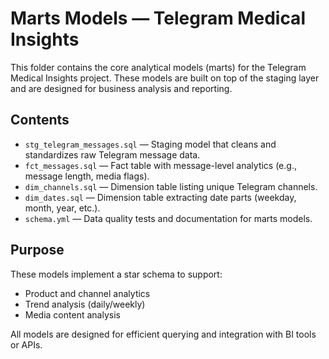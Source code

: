 # Marts Models — Telegram Medical Insights

This folder contains the core analytical models (marts) for the Telegram Medical Insights project. These models are built on top of the staging layer and are designed for business analysis and reporting.

## Contents

- `stg_telegram_messages.sql` — Staging model that cleans and standardizes raw Telegram message data.
- `fct_messages.sql` — Fact table with message-level analytics (e.g., message length, media flags).
- `dim_channels.sql` — Dimension table listing unique Telegram channels.
- `dim_dates.sql` — Dimension table extracting date parts (weekday, month, year, etc.).
- `schema.yml` — Data quality tests and documentation for marts models.

## Purpose

These models implement a star schema to support:
- Product and channel analytics
- Trend analysis (daily/weekly)
- Media content analysis

All models are designed for efficient querying and integration with BI tools or APIs.
